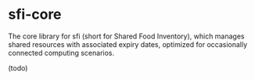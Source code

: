 # sfi-core

The core library for sfi (short for Shared Food Inventory), which manages shared resources with associated expiry dates, optimized for occasionally connected computing scenarios.

(todo)
